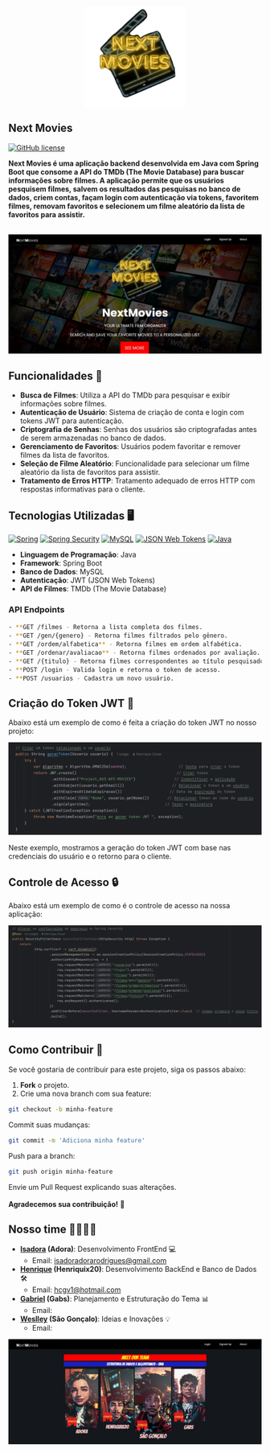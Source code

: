 
  <img src="images/logo_transparent.png" width="200" height="200" style="vertical-align: middle; display: block; margin-left: auto; margin-right: auto;">

## Next Movies

[![GitHub license](https://img.shields.io/github/license/Naereen/StrapDown.js.svg)](https://github.com/Naereen/StrapDown.js/blob/master/LICENSE)

**Next Movies é uma aplicação backend desenvolvida em Java com Spring Boot que consome 
a API do TMDb (The Movie Database) para buscar informações sobre filmes. 
A aplicação permite que os usuários pesquisem filmes, salvem os resultados das 
pesquisas no banco de dados, criem contas, façam login com autenticação via tokens,
favoritem filmes, removam favoritos e selecionem um filme aleatório da lista de 
favoritos para assistir.** <br>
<br>

![Inicio](images/inicio.jpg)

## Funcionalidades 📝

- **Busca de Filmes**: Utiliza a API do TMDb para pesquisar e exibir informações sobre filmes.
- **Autenticação de Usuário**: Sistema de criação de conta e login com tokens JWT para autenticação.
- **Criptografia de Senhas**: Senhas dos usuários são criptografadas antes de serem armazenadas no banco de dados.
- **Gerenciamento de Favoritos**: Usuários podem favoritar e remover filmes da lista de favoritos.
- **Seleção de Filme Aleatório**: Funcionalidade para selecionar um filme aleatório da lista de favoritos para assistir.
- **Tratamento de Erros HTTP**: Tratamento adequado de erros HTTP com respostas informativas para o cliente.


## Tecnologias Utilizadas 🖥️
[![Spring](https://img.shields.io/badge/Spring-6DB33F.svg?style=for-the-badge&logo=Spring&logoColor=white)](https://spring.io/)
[![Spring Security](https://img.shields.io/badge/Spring%20Security-6DB33F.svg?style=for-the-badge&logo=Spring-Security&logoColor=white)](https://spring.io/projects/spring-security)
[![MySQL](https://img.shields.io/badge/MySQL-4479A1.svg?style=for-the-badge&logo=MySQL&logoColor=white)](https://www.mysql.com/)
[![JSON Web Tokens](https://img.shields.io/badge/JSON%20Web%20Tokens-000000.svg?style=for-the-badge&logo=JSON-Web-Tokens&logoColor=white)](https://jwt.io/)
[![Java](https://img.shields.io/badge/Java-ED8B00?style=for-the-badge&logo=openjdk&logoColor=white)](https://openjdk.java.net/)

- **Linguagem de Programação**: Java
- **Framework**: Spring Boot
- **Banco de Dados**: MySQL
- **Autenticação**: JWT (JSON Web Tokens)
- **API de Filmes**: TMDb (The Movie Database)



### API Endpoints

```bash
- **GET /filmes - Retorna a lista completa dos filmes.
- **GET /gen/{genero} - Retorna filmes filtrados pelo gênero.
- **GET /ordem/alfabetica** - Retorna filmes em ordem alfabética.
- **GET /ordenar/avaliacao** - Retorna filmes ordenados por avaliação.
- **GET /{titulo} - Retorna filmes correspondentes ao título pesquisado.
- **POST /login - Valida login e retorna o token de acesso.
- **POST /usuarios - Cadastra um novo usuário.
```


## Criação do Token JWT 🔑

Abaixo está um exemplo de como é feita a criação do token JWT no nosso projeto:

![Criação do Token JWT](images/jwt_creation.png)

Neste exemplo, mostramos a geração do token JWT com base nas credenciais do usuário e o retorno para o cliente.


## Controle de Acesso 🔒

Abaixo está um exemplo de como é o controle de acesso na nossa aplicação:

![Controle de Acesso](images/controle_de_acesso.png)


## Como Contribuir 🚀

Se você gostaria de contribuir para este projeto, siga os passos abaixo:

1. **Fork** o projeto.
2. Crie uma nova branch com sua feature:
```bash
git checkout -b minha-feature
```
Commit suas mudanças:
```bash
git commit -m 'Adiciona minha feature'
```
Push para a branch:
```bash
git push origin minha-feature
```
Envie um Pull Request explicando suas alterações. <br><br>
**Agradecemos sua contribuição!** 🎉


## Nosso time 👩‍💻👨‍💻

- **[Isadora](https://www.linkedin.com/in/isadoraadora/) (Adora)**: Desenvolvimento FrontEnd 💻 <br>
    - Email: [isadoradorarodrigues@gmail.com](mailto:isadoradorarodrigues@gmail.com)
- **[Henrique](http://www.linkedin.com/in/henrique-cezar) (Henriquix20)**: Desenvolvimento BackEnd e Banco de Dados 🛠️ <br>
    - Email: [hcgv1@hotmail.com](mailto:hcgv1@hotmail.com) 
- **[Gabriel](https://www.linkedin.com/in/gabs-silva/) (Gabs)**: Planejamento e Estruturação do Tema 📊 <br>
    - Email: 
- **[Weslley](https://www.linkedin.com/in/weslleyferreira404/) (São Gonçalo)**: Ideias e Inovações 💡 <br>
    - Email: 

![Sobre nós](images/nosso_time.jpg)

 
